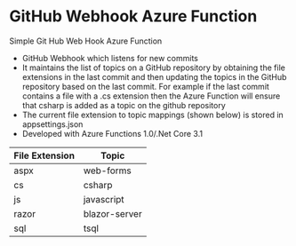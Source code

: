 # GitHub Webhook Azure Function
Simple Git Hub Web Hook Azure Function

* GitHub Webhook which listens for new commits
* It maintains the list of topics on a GitHub repository by obtaining the file extensions in the last commit and then updating the topics in the GitHub repository based on the last commit.  For example if the last commit contains a file with a .cs extension then the Azure Function will ensure that csharp is added as a topic on the github repository
* The current file extension to topic mappings (shown below) is stored in appsettings.json
* Developed with Azure Functions 1.0/.Net Core 3.1

| File Extension  | Topic |
| ------------- | ------------- |
| aspx  | web-forms |
| cs  | csharp  |
| js  | javascript  |
| razor  | blazor-server  |
| sql  | tsql  |
